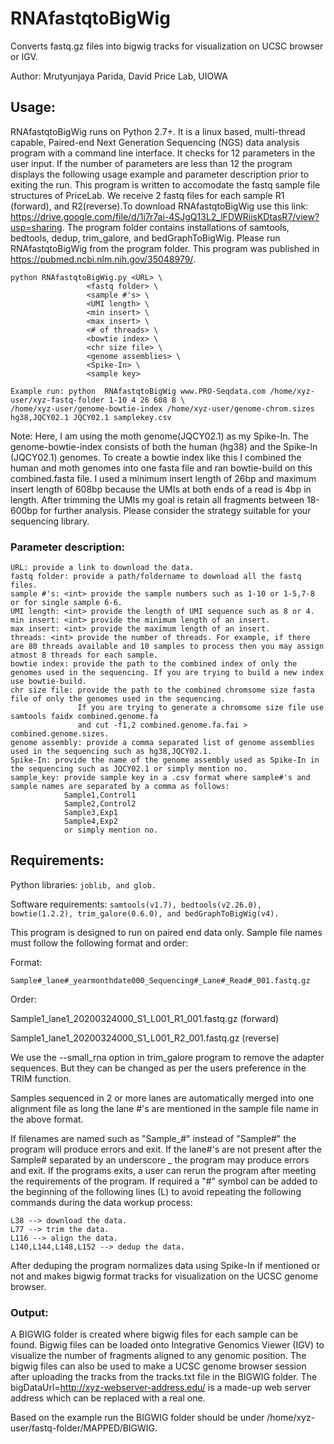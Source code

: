 # RNAfastqtoBigWig
Converts fastq.gz files into bigwig tracks for visualization on UCSC browser or IGV.

Author: Mrutyunjaya Parida, David Price Lab, UIOWA

## Usage:
RNAfastqtoBigWig runs on Python 2.7+. It is a linux based, multi-thread capable, Paired-end Next Generation Sequencing (NGS) data analysis program with a command line interface.
It checks for 12 parameters in the user input. If the number of parameters are less than 12 the program displays the following usage example and parameter description prior to exiting the run. This program is written to accomodate the fastq sample file structures of PriceLab. We receive 2 fastq files for each sample R1 (forward), and R2(reverse).To download RNAfastqtoBigWig use this link: https://drive.google.com/file/d/1i7r7ai-4SJgQ13L2_lFDWRiisKDtasR7/view?usp=sharing. The program folder contains installations of samtools, bedtools, dedup, trim_galore, and bedGraphToBigWig. Please run RNAfastqtoBigWig from the program folder. This program was published in https://pubmed.ncbi.nlm.nih.gov/35048979/.

```
python RNAfastqtoBigWig.py <URL> \
                 <fastq folder> \
                 <sample #'s> \
                 <UMI length> \
                 <min insert> \
                 <max insert> \
                 <# of threads> \
                 <bowtie index> \
                 <chr size file> \
                 <genome assemblies> \
                 <Spike-In> \
                 <sample key>
                 
Example run: python  RNAfastqtoBigWig www.PRO-Seqdata.com /home/xyz-user/xyz-fastq-folder 1-10 4 26 608 8 \
/home/xyz-user/genome-bowtie-index /home/xyz-user/genome-chrom.sizes hg38,JQCY02.1 JQCY02.1 samplekey.csv
```
Note: Here, I am using the moth genome(JQCY02.1) as my Spike-In. The genome-bowtie-index consists of both the human (hg38) and the Spike-In (JQCY02.1) genomes. 
To create a bowtie index like this I combined the human and moth genomes into one fasta file and ran bowtie-build on this combined.fasta file. I used a minimum insert length of 26bp and maximum insert length of 608bp because the UMIs at both ends of a read is 4bp in length. After trimming the UMIs my goal is retain all fragments between 18-600bp for further analysis. Please consider the strategy suitable for your sequencing library.

### Parameter description:
```
URL: provide a link to download the data.
fastq folder: provide a path/foldername to download all the fastq files.
sample #'s: <int> provide the sample numbers such as 1-10 or 1-5,7-8 or for single sample 6-6.
UMI length: <int> provide the length of UMI sequence such as 8 or 4.
min insert: <int> provide the minimum length of an insert.
max insert: <int> provide the maximum length of an insert.
threads: <int> provide the number of threads. For example, if there are 80 threads available and 10 samples to process then you may assign atmost 8 threads for each sample.
bowtie index: provide the path to the combined index of only the genomes used in the sequencing. If you are trying to build a new index use bowtie-build.
chr size file: provide the path to the combined chromsome size fasta file of only the genomes used in the sequencing.
               If you are trying to generate a chromsome size file use samtools faidx combined.genome.fa
               and cut -f1,2 combined.genome.fa.fai > combined.genome.sizes.
genome assembly: provide a comma separated list of genome assemblies used in the sequencing such as hg38,JQCY02.1.
Spike-In: provide the name of the genome assembly used as Spike-In in the sequencing such as JQCY02.1 or simply mention no. 
sample_key: provide sample key in a .csv format where sample#'s and sample names are separated by a comma as follows:
            Sample1,Control1
            Sample2,Control2
            Sample3,Exp1
            Sample4,Exp2
            or simply mention no.
```
## Requirements:
Python libraries: ``` joblib, and glob. ```

Software requirements: ``` samtools(v1.7), bedtools(v2.26.0), bowtie(1.2.2), trim_galore(0.6.0), and bedGraphToBigWig(v4). ```

This program is designed to run on paired end data only. Sample file names must follow the following format and order:

Format:
```
Sample#_lane#_yearmonthdate000_Sequencing#_Lane#_Read#_001.fastq.gz
```
Order:

Sample1_lane1_20200324000_S1_L001_R1_001.fastq.gz (forward)

Sample1_lane1_20200324000_S1_L001_R2_001.fastq.gz (reverse)

We use the --small_rna option in trim_galore program to remove the adapter sequences. But they can be changed as per the users preference in the TRIM function.

Samples sequenced in 2 or more lanes are automatically merged into one alignment file as long the lane #'s are mentioned in the sample file name in the above format.

If filenames are named such as "Sample_#" instead of "Sample#" the program will produce errors and exit. If the lane#'s are not present after the Sample# separated by an underscore _ the program may produce errors and exit. If the programs exits, a user can rerun the program after meeting the requirements of the program. If required a "#" symbol can be added to the beginning of the following lines (L) to avoid repeating the following commands during the data workup process: 
```
L38 --> download the data.
L77 --> trim the data.
L116 --> align the data.
L140,L144,L148,L152 --> dedup the data.
```
After deduping the program normalizes data using Spike-In if mentioned or not and makes bigwig format tracks for visualization on the UCSC genome browser.

### Output:
A BIGWIG folder is created where bigwig files for each sample can be found. Bigwig files can be loaded onto Integrative Genomics Viewer (IGV) to visualize the number of fragments aligned to any genomic position. The bigwig files can also be used to make a UCSC genome browser session after uploading the tracks from the tracks.txt file in the BIGWIG folder. The bigDataUrl=http://xyz-webserver-address.edu/ is a made-up web server address which can be replaced with a real one.

Based on the example run the BIGWIG folder should be under /home/xyz-user/fastq-folder/MAPPED/BIGWIG.
